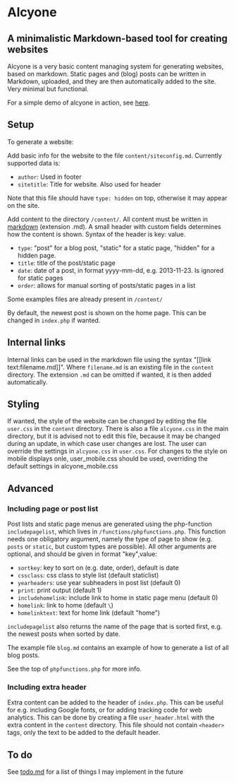 # Alcyone

## A minimalistic Markdown-based tool for creating websites

Alcyone is a very basic content managing system for generating websites, based on markdown. Static pages and (blog) posts can be written in Markdown, uploaded, and they are then automatically added to the site. Very minimal but functional. 

For a simple demo of alcyone in action, see [here](http://ronaldkaptein.nl/alcyone_demo).

## Setup

To generate a website:

Add basic info for the website to the file `content/siteconfig.md`. Currently supported data is:

- `author`: Used in footer
- `sitetitle`: Title for website. Also used for header

Note that this file should have `type: hidden` on top, otherwise it may appear on the site.

Add content to the directory `/content/`. All content must be written in
[markdown](http://daringfireball.net/projects/markdown/) (extension .md). A
small header with custom fields determines how the content is shown. Syntax of
the header is key: value.

- `type`: "post" for a blog post, "static" for a static page, "hidden" for a hidden page.
- `title`: title of the post/static page
- `date`: date of a post, in format yyyy-mm-dd, e.g. 2013-11-23. Is ignored for
  static pages
- `order`: allows for manual sorting of posts/static pages in a list  

Some examples files are already present in `/content/`

By default, the newest post is shown on the home page. This can be changed in
`index.php` if wanted. 

## Internal links

Internal links can be used in the markdown file using the syntax "&#91;&#91;link text:filename.md&#93;&#93;". Where
`filename.md` is an existing file in the `content` directory. The extension `.md` can be omitted if wanted, it is then
added automatically. 

## Styling

If wanted, the style of the website can be changed by editing the file `user.css` in the `content` directory. There is also a file
`alcyone.css` in the main directory, but it is advised not to edit this file, because it may be changed during an
update, in which case user changes are lost. The user can override the settings in `alcyone.css` in `user.css`. For
changes to the style on mobile displays onle, user_mobile.css should be used, overriding the default settings in
alcyone_mobile.css

## Advanced


### Including page or post list
Post lists and static page menus are generated using the php-function
`includepagelist`, which lives in `/functions/phpfunctions.php`. This function
needs one obligatory argument, namely the type of page to show (e.g. `posts` or
`static`, but custom types are possible). All other arguments are optional, and
should be given in format "key",value:

- `sortkey`: key to sort on (e.g. date, order), default is date
- `cssclass`: css class to style list (default staticlist)
- `yearheaders`: use year subheaders in post list (default 0)
- `print`: print output (default 1)
- `includehomelink`: include link to home in static page menu (default 0)
- `homelink`: link to home (default `\`)
- `homelinktext`: text for home link (default "home")

`includepagelist` also returns the name of the page that is sorted first, e.g.
the newest posts when sorted by date. 

The example file `blog.md` contains an example of how to generate a list of all blog posts.

See the top of `phpfunctions.php` for more info.

### Including extra header

Extra content can be added to the header of `index.php`. This can be useful for e.g. including Google fonts, or for adding tracking code for web analytics. This can be done by creating a file `user_header.html` with the extra content in the `content` directory. This file should not contain `<header>` tags, only the text to be added to the default header. 

## To do

See [todo.md](todo.md) for a list of things I may implement in the future
